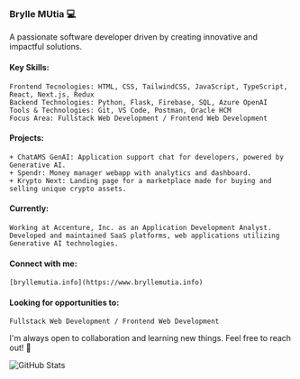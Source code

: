 ### Brylle MUtia 💻

A passionate software developer driven by creating innovative and impactful solutions.

#### Key Skills:

    Frontend Tecnologies: HTML, CSS, TailwindCSS, JavaScript, TypeScript, React, Next.js, Redux
    Backend Technologies: Python, Flask, Firebase, SQL, Azure OpenAI
    Tools & Technologies: Git, VS Code, Postman, Oracle HCM
    Focus Area: Fullstack Web Development / Frontend Web Development

#### Projects:

    + ChatAMS GenAI: Application support chat for developers, powered by Generative AI.  
    + Spendr: Money manager webapp with analytics and dashboard.
    + Krypto Next: Landing page for a marketplace made for buying and selling unique crypto assets. 

#### Currently:

    Working at Accenture, Inc. as an Application Development Analyst. Developed and maintained SaaS platforms, web applications utilizing Generative AI technologies.

#### Connect with me:

    [bryllemutia.info](https://www.bryllemutia.info)

#### Looking for opportunities to:

    Fullstack Web Development / Frontend Web Development

I'm always open to collaboration and learning new things. Feel free to reach out! 👋


![GitHub Stats](https://github-readme-streak-stats.herokuapp.com/?user=bryllemutia&theme=default&hide_border=true)
